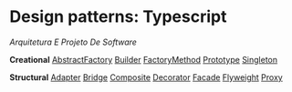 # Design patterns: Typescript
*Arquitetura E Projeto De Software*


**Creational**
[AbstractFactory](https://github.com/igoramos77/typescript-design-patterns/blob/main/Creational/AbstractFactory/abstractFactory.ts)
[Builder](https://github.com/igoramos77/typescript-design-patterns/blob/main/Creational/Builder/builder.ts)
[FactoryMethod](https://github.com/igoramos77/typescript-design-patterns/blob/main/Creational/FactoryMethod/factoryMethod.ts)
[Prototype](https://github.com/igoramos77/typescript-design-patterns/blob/main/Creational/Prototype/prototype.ts)
[Singleton](https://github.com/igoramos77/typescript-design-patterns/blob/main/Creational/Singleton/singleton.ts)

**Structural**
[Adapter](https://github.com/igoramos77/typescript-design-patterns/blob/main/Structural/Adapter/adpter.ts)
[Bridge](https://github.com/igoramos77/typescript-design-patterns/blob/main/Structural/Bridge/bridge.ts)
[Composite](https://github.com/igoramos77/typescript-design-patterns/blob/main/Structural/Composite/composite.ts)
[Decorator](https://github.com/igoramos77/typescript-design-patterns/blob/main/Structural/Decorator/decorator.ts)
[Facade](https://github.com/igoramos77/typescript-design-patterns/blob/main/Structural/Facade/facade.ts)
[Flyweight](https://github.com/igoramos77/typescript-design-patterns/blob/main/Structural/Flyweight/flyweight.ts)
[Proxy](https://github.com/igoramos77/typescript-design-patterns/blob/main/Structural/Proxy/proxy.ts)